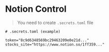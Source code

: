 # Notion Control

> You need to create `.secrets.toml` file

```
# .secrets.toml (example)

token="8c9d6348569bc29463209e0e21d..."
stocks_site="https://www.notion.so/1ff359..."
```